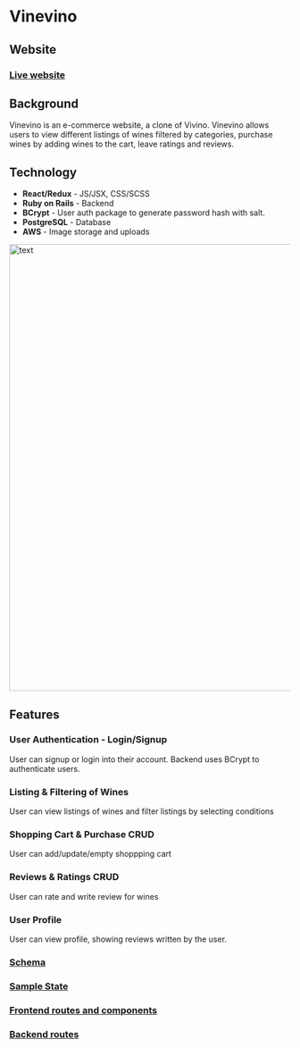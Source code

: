 # Vinevino

## Website
### [Live website](https://vinevino.onrender.com)

## Background
Vinevino is an e-commerce website, a clone of Vivino. Vinevino allows users to view different listings of wines filtered by categories, purchase wines by adding wines to the cart, leave ratings and reviews.

## Technology
- **React/Redux** - JS/JSX, CSS/SCSS
- **Ruby on Rails** - Backend
- **BCrypt** - User auth package to generate password hash with salt.
- **PostgreSQL** - Database
- **AWS** - Image storage and uploads

<img src="https://kslportfolio.s3.us-west-1.amazonaws.com/Vinevino.gif" alt="text" width="800"/>

## Features
### User Authentication - Login/Signup
User can signup or login into their account. Backend uses BCrypt to authenticate users.

### Listing & Filtering of Wines
User can view listings of wines and filter listings by selecting conditions

### Shopping Cart & Purchase CRUD
User can add/update/empty shoppping cart

### Reviews & Ratings CRUD
User can rate and write review for wines

### User Profile
User can view profile, showing reviews written by the user.


### [Schema](https://github.com/totorasora/FullstackProject-Vinevino/wiki/schema)
### [Sample State](https://github.com/totorasora/FullstackProject-Vinevino/wiki/sample-state)
### [Frontend routes and components](https://github.com/totorasora/FullstackProject-Vinevino/wiki/frontend-routes)
### [Backend routes](https://github.com/totorasora/FullstackProject-Vinevino/wiki/backend-routes)
